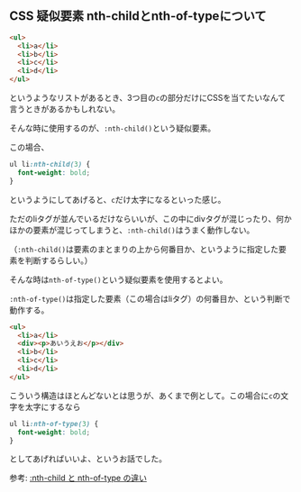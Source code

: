 ## CSS 疑似要素 nth-childとnth-of-typeについて

```html
<ul>
  <li>a</li>
  <li>b</li>
  <li>c</li>
  <li>d</li>
</ul>
```

というようなリストがあるとき、3つ目の`c`の部分だけにCSSを当てたいなんて言うときがあるかもしれない。

そんな時に使用するのが、`:nth-child()`という疑似要素。

この場合、

```css
ul li:nth-child(3) {
  font-weight: bold;
}
```
というようにしてあげると、`c`だけ太字になるといった感じ。

ただのliタグが並んでいるだけならいいが、この中にdivタグが混じったり、何かほかの要素が混じってしまうと、`:nth-child()`はうまく動作しない。

（`:nth-child()`は要素のまとまりの上から何番目か、というように指定した要素を判断するらしい。）

そんな時は`nth-of-type()`という疑似要素を使用するとよい。

`:nth-of-type()`は指定した要素（この場合はliタグ）の何番目か、という判断で動作する。

```html
<ul>
  <li>a</li>
  <div><p>あいうえお</p></div>
  <li>b</li>
  <li>c</li>
  <li>d</li>
</ul>
```
こういう構造はほとんどないとは思うが、あくまで例として。この場合に`c`の文字を太字にするなら

```css
ul li:nth-of-type(3) {
  font-weight: bold;
}
```

としてあげればいいよ、というお話でした。


参考: [:nth-child と nth-of-type の違い](https://planbworks.net/nth-child_nth-of-type.html)

